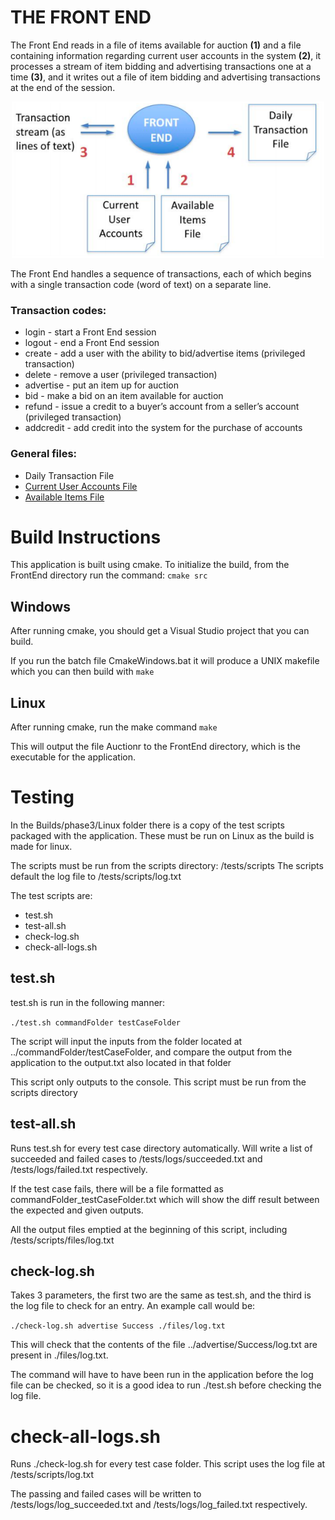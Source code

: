# THE FRONT END

The Front End reads in a file of items available for auction **(1)** and a file containing information regarding current user accounts in the system **(2)**, it processes a stream of item bidding and advertising transactions one at a time **(3)**, and it writes out a file of item bidding and advertising transactions at the end of the session.


<p align="center">
  <img width="500" height="250" src="./FrontEnd.png">
</p>

The Front End handles a sequence of transactions, each of which begins with a single transaction code (word of text) on a separate line. 

### Transaction codes:
- login - start a Front End session
- logout - end a Front End session
- create - add a user with the ability to bid/advertise items (privileged transaction)
- delete - remove a user (privileged transaction)
- advertise - put an item up for auction
- bid - make a bid on an item available for auction
- refund - issue a credit to a buyer’s account from a seller’s account (privileged transaction)
- addcredit - add credit into the system for the purchase of accounts

### General files:
- Daily Transaction File
- [Current User Accounts File](UserFile.txt)
- [Available Items File](ItemFile.txt)

# Build Instructions

This application is built using cmake. To initialize the build, from the FrontEnd directory run the command:
```cmake src```

## Windows

After running cmake, you should get a Visual Studio project that you can build.

If you run the batch file CmakeWindows.bat it will produce a UNIX makefile which you can then build with
```make```

## Linux

After running cmake, run the make command
```make```

This will output the file Auctionr to the FrontEnd directory, which is the executable for the application.

# Testing

In the Builds/phase3/Linux folder there is a copy of the test scripts packaged with the application.
These must be run on Linux as the build is made for linux.

The scripts must be run from the scripts directory: /tests/scripts
The scripts default the log file to /tests/scripts/log.txt

The test scripts are:
- test.sh
- test-all.sh
- check-log.sh
- check-all-logs.sh

## test.sh

test.sh is run in the following manner:

```./test.sh commandFolder testCaseFolder```

The script will input the inputs from the folder located at ../commandFolder/testCaseFolder, and compare
the output from the application to the output.txt also located in that folder

This script only outputs to the console. This script must be run from the scripts directory

## test-all.sh

Runs test.sh for every test case directory automatically. Will write a list of succeeded and failed cases
to /tests/logs/succeeded.txt and /tests/logs/failed.txt respectively.

If the test case fails, there will be a file formatted as commandFolder_testCaseFolder.txt which
will show the diff result between the expected and given outputs.

All the output files emptied at the beginning of this script, including /tests/scripts/files/log.txt

## check-log.sh

Takes 3 parameters, the first two are the same as test.sh, and the third is the log file
to check for an entry. An example call would be:

```./check-log.sh advertise Success ./files/log.txt```

This will check that the contents of the file ../advertise/Success/log.txt are present in
./files/log.txt.

The command will have to have been run in the application before the log file can be checked, so
it is a good idea to run ./test.sh before checking the log file.

# check-all-logs.sh

Runs ./check-log.sh for every test case folder. This script uses the log file at /tests/scripts/log.txt

The passing and failed cases will be written to /tests/logs/log_succeeded.txt and /tests/logs/log_failed.txt
respectively.
